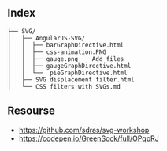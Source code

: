 ## Index

```
├── SVG/
│   ├── AngularJS-SVG/
│   │  ├── barGraphDirective.html
│   │  ├── css-animation.PNG
│   │  ├── gauge.png	Add files
│   │  ├── gaugeGraphDirective.html
│   │  └──  pieGraphDirective.html
│   ├── SVG displacement filter.html
│   └── CSS filters with SVGs.md
```

## Resourse

- https://github.com/sdras/svg-workshop
- https://codepen.io/GreenSock/full/OPqpRJ

